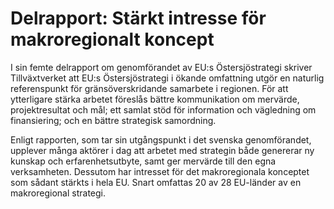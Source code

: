 # Delrapport: Stärkt intresse för makroregionalt koncept

I sin femte delrapport om genomförandet av EU:s Östersjöstrategi skriver Tillväxtverket att EU:s Östersjöstrategi i ökande omfattning utgör en naturlig referenspunkt för gränsöverskridande samarbete i regionen. För att ytterligare stärka arbetet föreslås bättre kommunikation om mervärde, projektresultat och mål; ett samlat stöd för information och vägledning om finansiering; och en bättre strategisk samordning.


Enligt rapporten, som tar sin utgångspunkt i det svenska genomförandet, upplever många aktörer i dag att arbetet med strategin både genererar ny kunskap och erfarenhetsutbyte, samt ger mervärde till den egna verksamheten. Dessutom har intresset för det makroregionala konceptet som sådant stärkts i hela EU. Snart omfattas 20 av 28 EU\-länder av en makroregional strategi.
